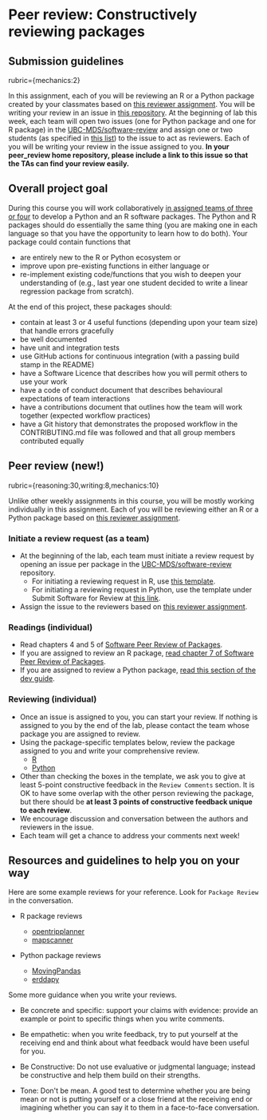 # Peer review: Constructively reviewing packages

## Submission guidelines
rubric={mechanics:2}

In this assignment, each of you will be reviewing an R or a Python package created by your classmates based on [this reviewer assignment](https://github.ubc.ca/MDS-2019-20/DSCI_524_collab-sw-dev_students/issues/8). You will be writing your review in an issue in [this repository](https://github.com/UBC-MDS/software-review). At the beginning of lab this week, each team will open two issues (one for Python package and one for R package) in the [UBC-MDS/software-review](https://github.com/UBC-MDS/software-review) and assign one or two students (as specified in [this list](https://github.ubc.ca/MDS-2019-20/DSCI_524_collab-sw-dev_students/issues/8)) to the issue to act as reviewers. Each of you will be writing your review in the issue assigned to you. **In your peer_review home repository, please include a link to this issue so that the TAs can find your review easily.** 

## Overall project goal

During this course you will work collaboratively [in assigned teams of three or four](https://github.ubc.ca/MDS-2019-20/DSCI_524_collab-sw-dev_students/issues/1) to develop a Python and an R software packages. The Python and R packages should do essentially the same thing (you are making one in each language so that you have the opportunity to learn how to do both).
Your package could contain functions that 
- are entirely new to the R or Python ecosystem or 
- improve upon pre-existing functions in either language or
- re-implement existing code/functions that you wish to deepen your understanding of (e.g., last year one student decided to write a linear regression package from scratch).

At the end of this project, these packages should:
- contain at least 3 or 4 useful functions (depending upon your team size) that handle errors gracefully
- be well documented
- have unit and integration tests
- use GitHub actions for continuous integration (with a passing build stamp in the README)
- have a Software Licence that describes how you will permit others to use your work
- have a code of conduct document that describes behavioural expectations of team interactions
- have a contributions document that outlines how the team will work together (expected workflow practices)
- have a Git history that demonstrates the proposed workflow in the CONTRIBUTING.md file was followed and that all group members contributed equally


## Peer review (new!)
rubric={reasoning:30,writing:8,mechanics:10}

Unlike other weekly assignments in this course, you will be mostly working individually in this assignment. Each of you will be reviewing either an R or a Python package based on [this reviewer assignment](https://github.ubc.ca/MDS-2019-20/DSCI_524_collab-sw-dev_students/issues/8). 

### Initiate a review request (as a team)

- At the beginning of the lab, each team must initiate a review request by opening an issue per package in the [UBC-MDS/software-review](https://github.com/UBC-MDS/software-review) repository. 
    - For initiating a reviewing request in R, use [this template](https://devguide.ropensci.org/reviewrequesttemplate.html). 
    - For initiating a reviewing request in Python, use the template 
under Submit Software for Review at [this link](https://github.com/pyOpenSci/software-review/issues/new/choose).
- Assign the issue to the reviewers based on [this reviewer assignment](https://github.ubc.ca/MDS-2019-20/DSCI_524_collab-sw-dev_students/issues/8). 

### Readings (individual)

- Read chapters 4 and 5 of [Software Peer Review of Packages](https://devguide.ropensci.org/softwarereviewintro.html).
- If you are assigned to review an R package, [read chapter 7 of Software Peer Review of Packages](https://devguide.ropensci.org/reviewerguide.html). 
- If you are assigned to review a Python package, [read this section of the dev guide](https://www.pyopensci.org/dev_guide/peer_review/reviewer_guide.html).

### Reviewing (individual)

- Once an issue is assigned to you, you can start your review. If nothing is assigned to you by the end of the lab, please contact the team whose package you are assigned to review.
- Using the package-specific templates below, review the package assigned to you and write your comprehensive review. 
    - [R](https://devguide.ropensci.org/reviewtemplate.html)
    - [Python](https://www.pyopensci.org/dev_guide/appendices/templates.html#Review-Template)   
- Other than checking the boxes in the template, we ask you to give at least 5-point constructive feedback in the `Review Comments` section. It is OK to have some overlap with the other person reviewing the package, but there should be **at least 3 points of constructive feedback unique to each review**. 
- We encourage discussion and conversation between the authors and reviewers in the issue. 
- Each team will get a chance to address your comments next week! 

## Resources and guidelines to help you on your way

Here are some example reviews for your reference. Look for `Package Review` in the conversation. 

- R package reviews
    - [opentripplanner](https://github.com/ropensci/software-review/issues/295)
    - [mapscanner](https://github.com/ropensci/software-review/issues/330)

- Python package reviews
    - [MovingPandas](https://github.com/pyOpenSci/software-review/issues/18)
    - [erddapy ](https://github.com/pyOpenSci/software-review/issues/1)
    
Some more guidance when you write your reviews.

- Be concrete and specific: support your claims with evidence: provide an example or point to specific things when you write comments.

- Be empathetic: when you write feedback, try to put yourself at the receiving end and think about what feedback would have been useful for you.

- Be Constructive: Do not use evaluative or judgmental language; instead be constructive and help them build on their strengths.

- Tone: Don't be mean. A good test to determine whether you are being mean or not is putting yourself or a close friend at the receiving end or imagining whether you can say it to them in a face-to-face conversation.


